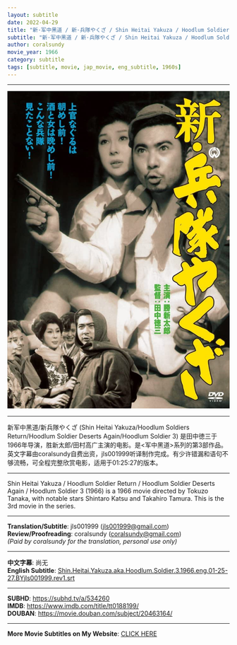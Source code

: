 ```yaml
---
layout: subtitle
date: 2022-04-29
title: "新·军中黑道 / 新·兵隊やくざ / Shin Heitai Yakuza / Hoodlum Soldier Return / Hoodlum Soldier Deserts Again aka Hoodlum Soldier 3 1966 Subtitle (English)"
subtitle: "新·军中黑道 / 新·兵隊やくざ / Shin Heitai Yakuza / Hoodlum Soldier Return / Hoodlum Soldier Deserts Again aka Hoodlum Soldier 3 1966 Subtitle (English)"
author: coralsundy
movie_year: 1966
category: subtitle
tags: [subtitle, movie, jap_movie, eng_subtitle, 1960s]
---
```


------

<img src="../assets/tt0188199.jpg" alt="tt0188199_cover_art" />

------

新军中黑道/新兵隊やくざ (Shin Heitai Yakuza/Hoodlum Soldiers Return/Hoodlum Soldier Deserts Again/Hoodlum Soldier 3) 是田中徳三于1966年导演，胜新太郎/田村高广主演的电影。是<军中黑道>系列的第3部作品。英文字幕由coralsundy自费出资，jls001999听译制作完成。有少许错漏和语句不够流畅，可全程完整欣赏电影，适用于01:25:27的版本。

------

Shin Heitai Yakuza / Hoodlum Soldier Return / Hoodlum Soldier Deserts Again / Hoodlum Soldier 3 (1966) is a 1966 movie directed by Tokuzo Tanaka, with notable stars Shintaro Katsu and Takahiro Tamura. This is the 3rd movie in the series.

------

**Translation/Subtitle**: jls001999 (jls001999@gmail.com)<br>
**Review/Proofreading**: coralsundy (coralsundy@gmail.com)<br>
*(Paid by coralsundy for the translation, personal use only)*

------

**中文字幕**: 尚无<br>
**English Subtitle**: [Shin.Heitai.Yakuza.aka.Hoodlum.Soldier.3.1966.eng.01-25-27.BYjls001999.rev1.srt](../subtitles/Shin.Heitai.Yakuza.aka.Hoodlum.Soldier.3.1966.eng.01-25-27.BYjls001999.rev1.srt)

------

**SUBHD**: <https://subhd.tv/a/534260><br>
**IMDB**: <https://www.imdb.com/title/tt0188199/><br>
**DOUBAN**: <https://movie.douban.com/subject/20463164/>

------

**More Movie Subtitles on My Website**: <a href='{% post_url 2021-01-10-subtitles-summary-list %}'>CLICK HERE</a>


